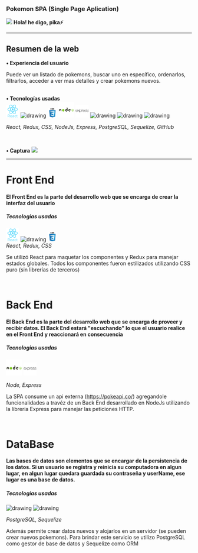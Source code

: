 
### Pokemon SPA (Single Page Aplication)






![](https://i.pinimg.com/236x/d0/35/53/d03553eeb5d7b6b5e951b80f73808098.jpg)  **Hola! he digo, pika⚡**

------------
## Resumen de la web

**• Experiencia del usuario**

Puede ver un listado de pokemons, buscar uno en específico, ordenarlos, filtrarlos, acceder a ver mas detalles y crear pokemons nuevos.
<br/>
<br/>

**• Tecnologías usadas**<br/><img src="https://raw.githubusercontent.com/devicons/devicon/master/icons/react/react-original-wordmark.svg" alt="drawing" width="7%"/> <img src="https://redux.js.org/img/redux.svg" alt="drawing" width="6%"/> <img src="https://raw.githubusercontent.com/devicons/devicon/master/icons/css3/css3-original-wordmark.svg" alt="drawing" width="5%"/> <img src="https://raw.githubusercontent.com/devicons/devicon/master/icons/nodejs/nodejs-original-wordmark.svg" alt="drawing" width="8.5%"/> <img src="https://raw.githubusercontent.com/devicons/devicon/master/icons/express/express-original-wordmark.svg" alt="drawing" width="7%"/> <img src="https://raw.githubusercontent.com/uannabi/-/fb6275d5134eb27df390835d330e221c72a47ee4/resource/other/postgresql-ar21.svg" alt="drawing" width="10%"/> <img src="https://bestofjs.org/logos/sequelize.svg" alt="drawing" width="5%"/> <img src="https://raw.githubusercontent.com/uannabi/-/fb6275d5134eb27df390835d330e221c72a47ee4/resource/git.svg" alt="drawing" width="10%"/>

*React, Redux, CSS, NodeJs, Express, PostgreSQL, Sequelize, GitHub*

<br/>


**• Captura**
![](https://i.imgur.com/ceORcli.jpg)

------------


# Front End
#### El Front End es la parte del desarrollo web que se encarga de crear la interfaz del usuario 
##### Tecnologias usadas
<img src="https://raw.githubusercontent.com/devicons/devicon/master/icons/react/react-original-wordmark.svg" alt="drawing" width="7%"/> <img src="https://redux.js.org/img/redux.svg" alt="drawing" width="6%"/> <img src="https://raw.githubusercontent.com/devicons/devicon/master/icons/css3/css3-original-wordmark.svg" alt="drawing" width="5%"/><br/>
*React, Redux, CSS*

Se utilizó React para maquetar los componentes y Redux para manejar estados globales.
Todos los componentes fueron estilizados utilizando CSS puro (sin librerías de terceros)

<br/>

# Back End
#### El Back End es la parte del desarrollo web que se encarga de proveer y recibir datos. El Back End estará "escuchando" lo que el usuario realice en el Front End y reaccionará en consecuencia
##### Tecnologias usadas
  <img src="https://raw.githubusercontent.com/devicons/devicon/master/icons/nodejs/nodejs-original-wordmark.svg" alt="drawing" width="8.5%"/> <img src="https://raw.githubusercontent.com/devicons/devicon/master/icons/express/express-original-wordmark.svg" alt="drawing" width="7%"/>

*Node, Express*

La SPA consume un api externa (https://pokeapi.co/) agregandole funcionalidades a travéz de un Back End desarrollado en NodeJs utilizando la libreria Express para manejar las peticiones HTTP.

<br/>

# DataBase
#### Las bases de datos son elementos que se encargar de la persistencia de los datos. Si un usuario se registra y reinicia su computadora en algun lugar, en algun lugar quedara guardada su contraseña y userName, ese lugar es una base de datos.
##### Tecnologias usadas
<img src="https://raw.githubusercontent.com/uannabi/-/fb6275d5134eb27df390835d330e221c72a47ee4/resource/other/postgresql-ar21.svg" alt="drawing" width="10%"/> <img src="https://bestofjs.org/logos/sequelize.svg" alt="drawing" width="5%"/> 
 
*PostgreSQL, Sequelize*

Además permite crear datos nuevos y alojarlos en un servidor (se pueden crear nuevos pokemons). Para brindar este servicio se utilizo PostgreSQL como gestor de base de datos y Sequelize como ORM
